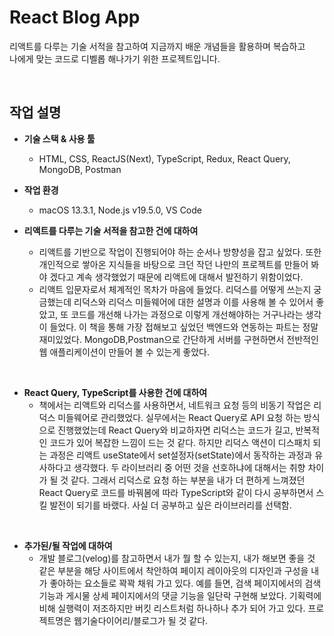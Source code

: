 # React Blog App

리액트를 다루는 기술 서적을 참고하여 지금까지 배운 개념들을 활용하며 복습하고</br>나에게 맞는 코드로 디벨롭 해나가기 위한 프로젝트입니다.

</br>

## 작업 설명

- **기술 스택 & 사용 툴**

  - HTML, CSS, ReactJS(Next), TypeScript, Redux, React Query, MongoDB, Postman

- **작업 환경**

  - macOS 13.3.1, Node.js v19.5.0, VS Code

- **리액트를 다루는 기술 서적을 참고한 건에 대하여**
  - 리액트를 기반으로 작업이 진행되어야 하는 순서나 방향성을 잡고 싶었다. 또한 개인적으로 쌓아온 지식들을 바탕으로 크던 작던 나만의 프로젝트를 만들어 봐야 겠다고 계속 생각했었기 때문에 리액트에 대해서 발전하기 위함이었다.
    </br>
  - 리액트 입문자로서 체계적인 목차가 마음에 들었다. 리덕스를 어떻게 쓰는지 궁금했는데 리덕스와 리덕스 미들웨어에 대한 설명과 이를 사용해 볼 수 있어서 좋았고, 또 코드를 개선해 나가는 과정으로 이렇게 개선해야하는 거구나라는 생각이 들었다. 이 책을 통해 가장 접해보고 싶었던 백엔드와 연동하는 파트는 정말 재미있었다. MongoDB,Postman으로 간단하게 서버를 구현하면서 전반적인 웹 애플리케이션이 만들어 볼 수 있는게 좋았다.

</br>

- **React Query, TypeScript를 사용한 건에 대하여**
  - 책에서는 리액트와 리덕스를 사용하면서, 네트워크 요청 등의 비동기 작업은 리덕스 미들웨어로 관리했었다. 실무에서는 React Query로 API 요청 하는 방식으로 진행했었는데 React Query와 비교하자면 리덕스는 코드가 길고, 반복적인 코드가 있어 복잡한 느낌이 드는 것 같다. 하지만 리덕스 액션이 디스패치 되는 과정은 리액트 useState에서 set설정자(setState)에서 동작하는 과정과 유사하다고 생각했다. 두 라이브러리 중 어떤 것을 선호하냐에 대해서는 취향 차이가 될 것 같다. 그래서 리덕스로 요청 하는 부분을 내가 더 편하게 느껴졌던 React Query로 코드를 바꿔봄에 따라 TypeScript와 같이 다시 공부하면서 스킬 발전이 되기를 바랬다. 사실 더 공부하고 싶은 라이브러리를 선택함.

</br>

- **추가된/될 작업에 대하여**
  - 개발 블로그(velog)를 참고하면서 내가 뭘 할 수 있는지, 내가 해보면 좋을 것 같은 부분을 해당 사이트에서 착안하여
    페이지 레이아웃의 디자인과 구성을 내가 좋아하는 요소들로 꽉꽉 채워 가고 있다. 예를 들면, 검색 페이지에서의 검색 기능과 게시물 상세 페이지에서의 댓글 기능을 일단락 구현해 보았다.
    기획력에 비해 실행력이 저조하지만 버킷 리스트처럼 하나하나 추가 되어 가고 있다. 프로젝트명은 웹기술다이어리/블로그가 될 것 같다.

</br>
